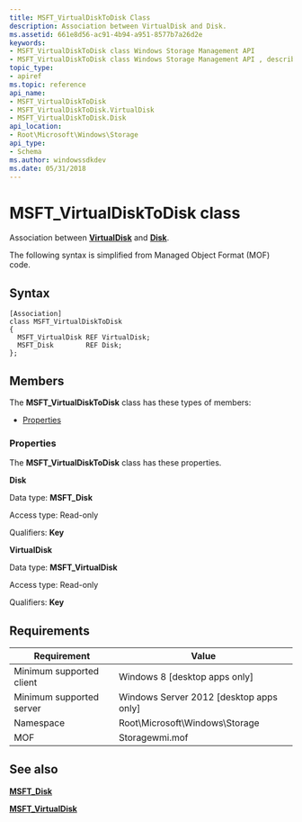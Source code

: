 ```yaml
---
title: MSFT_VirtualDiskToDisk Class
description: Association between VirtualDisk and Disk.
ms.assetid: 661e8d56-ac91-4b94-a951-8577b7a26d2e
keywords:
- MSFT_VirtualDiskToDisk class Windows Storage Management API
- MSFT_VirtualDiskToDisk class Windows Storage Management API , described
topic_type:
- apiref
ms.topic: reference
api_name:
- MSFT_VirtualDiskToDisk
- MSFT_VirtualDiskToDisk.VirtualDisk
- MSFT_VirtualDiskToDisk.Disk
api_location:
- Root\Microsoft\Windows\Storage
api_type:
- Schema
ms.author: windowssdkdev
ms.date: 05/31/2018
---
```


# MSFT\_VirtualDiskToDisk class

Association between [**VirtualDisk**](msft-virtualdisk.md) and [**Disk**](msft-disk.md).

The following syntax is simplified from Managed Object Format (MOF) code.

## Syntax

``` syntax
[Association]
class MSFT_VirtualDiskToDisk
{
  MSFT_VirtualDisk REF VirtualDisk;
  MSFT_Disk        REF Disk;
};
```

## Members

The **MSFT\_VirtualDiskToDisk** class has these types of members:

-   [Properties](#properties)

### Properties

The **MSFT\_VirtualDiskToDisk** class has these properties.

 

**Disk**
   

Data type: **MSFT\_Disk**
 

Access type: Read-only
 

Qualifiers: **Key**
 

 

**VirtualDisk**
   

Data type: **MSFT\_VirtualDisk**
 

Access type: Read-only
 

Qualifiers: **Key**
 

 

## Requirements



| Requirement | Value |
|-------------------------------------|-------------------------------------------------------------------------------------------|
| Minimum supported client | Windows 8 \[desktop apps only\]                                                |
| Minimum supported server | Windows Server 2012 \[desktop apps only\]                                      |
| Namespace                | Root\\Microsoft\\Windows\\Storage                                              |
| MOF                      |  Storagewmi.mof  |



## See also

 

[**MSFT\_Disk**](msft-disk.md)
 

[**MSFT\_VirtualDisk**](msft-virtualdisk.md)
 

 

 





